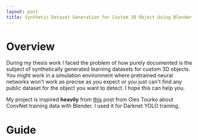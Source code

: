 ```yaml
---
layout: post
title: Synthetic Dataset Generation for Custom 3D Object Using Blender
---
```


# Overview
During my thesis work I faced the problem of how purely documented is the subject of synthetically generated learning datasets for custom 3D objects. You might work in a simulation environment where pretrained neural networks won't work as precise as you expect or you just can't find any public dataset for the object you want to detect. I hope this can help you.

My project is inspired **heavily** from [this](https://olestourko.github.io/2018/02/03/generating-convnet-training-data-with-blender-1.html) post from Oles Tourko about ConvNet training data with Blender. I used it for Darknet YOLO training.

# Guide
<!---
![_config.yml]({{ site.baseurl }}/images/first-post.png)-->
